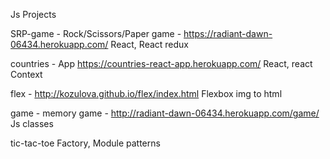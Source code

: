 Js Projects

SRP-game  - Rock/Scissors/Paper game - https://radiant-dawn-06434.herokuapp.com/
React, React redux

countries - App https://countries-react-app.herokuapp.com/ 
React, react Context

flex - http://kozulova.github.io/flex/index.html 
Flexbox img to html

game - memory game - http://radiant-dawn-06434.herokuapp.com/game/
Js classes

tic-tac-toe
Factory, Module  patterns